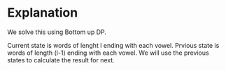 # Explanation

We solve this using Bottom up DP. 

Current state is words of lenght l ending with each vowel. 
Prvious state is words of length (l-1) ending with each vowel. 
We will use the previous states to calculate the result for next. 
